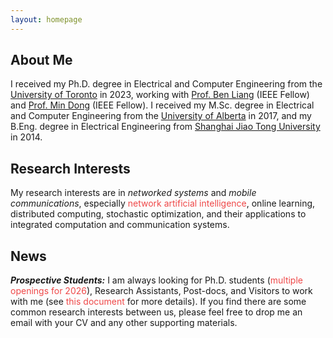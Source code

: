 ```yaml
---
layout: homepage
---
```


## About Me

I received my Ph.D. degree in Electrical and Computer Engineering from the [University of Toronto](https://www.utoronto.ca) in 2023, working with [Prof. Ben Liang](https://www.comm.utoronto.ca/~liang/) (IEEE Fellow) and [Prof. Min Dong](https://sites.google.com/ontariotechu.net/dong) (IEEE Fellow). I received my M.Sc. degree in Electrical and Computer Engineering from the [University of Alberta](https://www.ualberta.ca/en/index.html) in 2017, and my B.Eng. degree in Electrical Engineering from [Shanghai Jiao Tong University](https://en.sjtu.edu.cn/) in 2014. 

## Research Interests
My research interests are in <i>networked systems</i> and <i>mobile communications</i>, especially <span style="color:#EF4848">network artificial intelligence</span>, online learning, distributed computing, stochastic optimization, and their applications to integrated computation and communication systems.

## News
<strong><i>Prospective Students:</strong></i> I am always looking for Ph.D. students (<span style="color:#EF4848">multiple openings for 2026</span>), Research Assistants, Post-docs, and Visitors to work with me (see <span style="color:#EF4848">this document</span> for more details). If you find there are some common research interests between us, please feel free to drop me an email with your CV and any other supporting materials.

